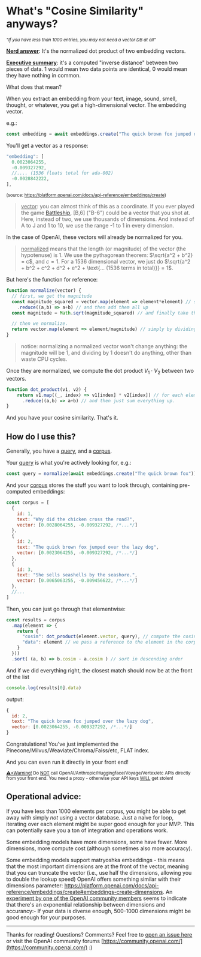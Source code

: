 # What's "Cosine Similarity" anyways?

<sup>*"If you have less than 1000 entries, you may not need a vector DB at all"*</sup>

<ins>**Nerd answer**</ins>: It's the normalized dot product of two embedding vectors. 

<ins>**Executive summary**</ins>: it's a computed "inverse distance" between two pieces of data. 1 would mean two data points are identical, 0 would mean they have nothing in common.

What does that mean? 

When you extract an embedding from your text, image, sound, smell, thought, or whatever, you get a high-dimensional vector. The embedding vector.

e.g.:

```javascript
const embedding = await embeddings.create("The quick brown fox jumped over the lazy dog") // simplified
```
You'll get a vector as a response:
```javascript
"embedding": [
  0.0023064255,
  -0.009327292,
  //.... (1536 floats total for ada-002)
  -0.0028842222,
],
```
<sup>(source: https://platform.openai.com/docs/api-reference/embeddings/create)</sup>

> <ins>vector</ins>: you can almost think of this as a coordinate. If you ever played the game [Battleship](https://en.wikipedia.org/wiki/Battleship_(game)), \[B,6\] ("B-6") could be a vector that you shot at. Here, instead of two, we use thousands of dimensions. And instead of A to J and 1 to 10, we use the range -1 to 1 in every dimension.

In the case of OpenAI, these vectors will already be normalized for you.

> <ins>normalized</ins> means that the length (or magnitude) of the vector (the hypotenuse) is 1. We use the pythagorean theorem: $\sqrt{a^2 + b^2} = c$, and $c = 1$. For a 1536 dimensional vector, we just do $\sqrt{a^2 + b^2 + c^2 + d^2 + e^2 + \text{... (1536 terms in total)}} = 1$.

But here's the function for reference:

```javascript
function normalize(vector) {
  // first, we get the magnitude
  const magnitude_squared = vector.map(element => element*element) // square each element
    .reduce((a,b) => a+b) // and then add them all up
  const magnitude = Math.sqrt(magnitude_squared) // and finally take the square root.

  // then we normalize.
  return vector.map(element => element/magnitude) // simply by dividing each element by the magnitude.
}
```
> notice: normalizing a normalized vector won't change anything: the magnitude will be 1, and dividing by 1 doesn't do anything, other than waste CPU cycles.

Once they are normalized, we compute the dot product $V_1 \cdot V_2$ between two vectors.

```javascript
function dot_product(v1, v2) {
    return v1.map((_, index) => v1[index] * v2[index]) // for each element in the vector, multiply with same index element in other vector,
      .reduce((a,b) => a+b) // and then just sum everything up.
}
```

And you have your cosine similarity. That's it. 

## How do I use this?

Generally, you have a <ins>query</ins>, and a <ins>corpus</ins>. 

Your <ins>query</ins> is what you're actively looking for, e.g.: 

```javascript
const query = normalize(await embeddings.create("The quick brown fox")) // normalization may be optional with some models
```

And your <ins>corpus</ins> stores the stuff you want to look through, containing pre-computed embeddings:

```javascript
const corpus = [
  {
    id: 1,
    text: "Why did the chicken cross the road?",
    vector: [0.0028064255, -0.009327292, /*...*/]
  },
  {
    id: 2,
    text: "The quick brown fox jumped over the lazy dog",
    vector: [0.0023064255, -0.009327292, /*...*/]
  },
  {
    id: 3,
    text: "She sells seashells by the seashore.",
    vector: [0.0065063255, -0.009456622, /*...*/]
  },
  //...
]
```

Then, you can just go through that elementwise:

```javascript
const results = corpus
  .map(element => {
    return { 
      "cosim": dot_product(element.vector, query), // compute the cosine similarity
      "data": element // we pass a reference to the element in the corpus, because we want to sort this later
    }
  }))
  .sort( (a, b) => b.cosim - a.cosim ) // sort in descending order
```

And if we did everything right, the closest match should now be at the front of the list

```javascript
console.log(results[0].data)
```
output:
```javascript
{
  id: 2,
  text: "The quick brown fox jumped over the lazy dog",
  vector: [0.0023064255, -0.009327292, /*...*/]
}
```

Congratulations! You've just implemented the Pinecone/Milvus/Weaviate/Chroma/Faiss/etc, FLAT index. 

And you can even run it directly in your front end!

<sup><ins>⚠️*Warning!</ins> Do <ins>NOT</ins> call OpenAI/Anthropic/Huggingface/Voyage/Vertex/etc APIs directly from your front end. You need a proxy - otherwise your API keys <ins>WILL</ins> get stolen!</sup>

## Operational advice:

If you have less than 1000 elements per corpus, you might be able to get away with simply *not* using a vector database. Just a naive for loop, iterating over each element might be super good enough for your MVP. This can potentially save you a ton of integration and operations work.

Some embedding models have more dimensions, some have fewer. More dimensions, more compute cost (although sometimes also more accuracy). 

Some embedding models support matryoshka embeddings - this means that the most important dimensions are at the front of the vector, meaning that you can truncate the vector (i.e., use half the dimensions, allowing you to double the lookup speed)
OpenAI offers something similar with their dimensions parameter: https://platform.openai.com/docs/api-reference/embeddings/create#embeddings-create-dimensions. An [experiment by one of the OpenAI community members](https://community.openai.com/t/it-looks-like-text-embedding-3-embeddings-are-truncated-scaled-versions-from-higher-dim-version/602276/14) seems to indicate that there's an exponential relationship between dimensions and accurancy:- If your data is diverse enough, 500-1000 dimensions might be good enough for your purposes.

---

Thanks for reading! Questions? Comments? Feel free to [open an issue here](https://github.com/neurofleet/blog/issues/new) or visit the OpenAI community forums [https://community.openai.com/](https://community.openai.com/) :)
